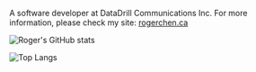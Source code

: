 A software developer at DataDrill Communications Inc. For more information, please check my site: [rogerchen.ca](https://rogerchen.ca)

![Roger's GitHub stats](https://github-readme-stats.vercel.app/api?username=roger-mengqiu-chen&show_icons=true&theme=transparent&hide_rank=true)

![Top Langs](https://github-readme-stats.vercel.app/api/top-langs/?username=roger-mengqiu-chen&hide=html,css&layout=compact)

